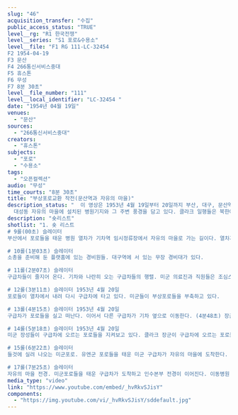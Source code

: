 ```yaml
---
slug: "46"
acquisition_transfer: "수집"
public_access_status: "TRUE"
level__rg: "R1 한국전쟁"
level__series: "S1 포로&수용소"
level__file: "F1 RG 111-LC-32454 
F2 1954-04-19
F3 문산
F4 266통신서비스중대
F5 휴스톤
F6 무성
F7 8분 30초"
level__file_number: "111"
level__local_identifier: "LC-32454 "
date: "1954년 04월 19일"
venues: 
  - "문산"
sources: 
  - "266통신서비스중대"
creators: 
  - "휴스톤"
subjects: 
  - "포로"
  - "수용소"
tags: 
  - "오픈컬렉션"
audio: "무성"
time_courts: "8분 30초"
title: "부상포로교환 작전(문산역과 자유의 마을)"
description_status: "  이 영상은 1953년 4월 19일부터 20일까지 부산, 대구, 문산역, 판문점, 대성동 자유의 마을까지 이어지는 부상포로교환 작전을 보여주고 있다. 영상은 주로 문산역과 대성동 자유의 마을에 집중되고 있다. 마크 클라크 유엔군사령관이 직접 북한인민군 부상포로들의 이동 과정을 살펴보고 있다. 그 외 주요 장성인 미8군 사령관 맥스웰 테일러, 미1군단장 폴 윌킨스 켄달, 극동공군사령관 웨이랜드 등이 함께 부상포로송환 작전을 지켜보고 있다.
  대성동 자유의 마을에 설치된 병원기지와 그 주변 풍경을 담고 있다. 클라크 일행들은 북한에서 돌아오는 연합군 포로들을 지켜보고 악수를 나누는 장면이 포함되어 있다. 이들은 1953년 7월 27일 오전에 선유리 유엔임시사령부에서 정전협정에 사인하고 이어서 판문점으로 이동했다."
description: "숏리스트"
shotlist: "1. 숏 리스트 
# 9롤(00초) 슬레이터
부산에서 포로들을 태운 병원 열차가 기차역 임시정류장에서 자유의 마을로 가는 길이다. 열차가 출발하려고 한다. 부산의 주변 풍경 속에서 열차가 달리고 있다.   

# 10롤(1분03초) 슬레이터
소총을 준비해 둔 플랫홈에 있는 경비원들. 대구역에 서 있는 무장 경비대가 있다. 

# 11롤(2분07초) 슬레이터
구급차들이 줄지어 온다. 기차와 나란히 오는 구급차들의 행렬. 미군 의료진과 직원들은 조심스럽게 포로들을 열차에서 내려 구급차로 안내한다. 

# 12롤(3분11초) 슬레이터 1953년 4월 20일
포로들이 열차에서 내려 다시 구급차에 타고 있다. 미군들이 부상포로들을 부축하고 있다. 

# 13롤(4분15초) 슬레이터 1953년 4월 20일
구급차가 포로들을 실고 떠난다. 이어서 다른 구급차가 기차 옆으로 이동한다. (4분48초) 장군 클라크, 테일러, 켄달(Kendall), 웨이랜드(Weyland)가 플렛품을 따라 걸으면서 지켜본다. 

# 14롤(5분18초) 슬레이터 1953년 4월 20일
미군 장성들이 구급차에 오르는 포로들을 지켜보고 있다. 클라크 장군이 구급차에 오르는 포로들에게 뭔가를 말하고 있다. 포로로서 목발을 사용하는 사람, 한쪽 다리를 가진 포로는 구급차로 이동한다. 클라크 장군과 다른 사람들은 기차에서 지켜본다. 

# 15롤(6분22초) 슬레이터
들것에 실려 나오는 미군포로. 유엔군 포로들을 태운 미군 구급차가 자유의 마을에 도착한다. 테일러, 클라크 그리고 다른 사람들은 미군 귀환포로들과 인사를 나누고 있다. 

# 17롤(7분25초) 슬레이터
자유의 마을 전경. 미군포로들을 태운 구급차가 도착하고 인수본부 전경이 이어진다. 이동병원 본부와 주변 천막들이 보인다. "
media_type: "video"
link: "https://www.youtube.com/embed/_hvRkvSJisY"
components: 
  - "https://img.youtube.com/vi/_hvRkvSJisY/sddefault.jpg"
---
```

